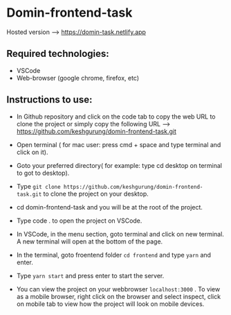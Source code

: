 # Domin-frontend-task

Hosted version --> https://domin-task.netlify.app

## Required technologies:

- VSCode
- Web-browser (google chrome, firefox, etc)

## Instructions to use:

- In Github repository and click on the code tab to copy the web URL to clone the project or simply copy the following URL --> https://github.com/keshgurung/domin-frontend-task.git

- Open terminal ( for mac user: press cmd + space and type terminal and click on it).

- Goto your preferred directory( for example: type cd desktop on terminal to got to desktop).

- Type `git clone https://github.com/keshgurung/domin-frontend-task.git` to clone the project on your desktop.

- cd domin-frontend-task and you will be at the root of the project.

- Type code . to open the project on VSCode.

- In VSCode, in the menu section, goto terminal and click on new terminal. A new terminal will open at the bottom of the page.

- In the terminal, goto froentend folder `cd frontend` and type `yarn` and enter.

- Type `yarn start` and press enter to start the server.

- You can view the project on your webbrowser `localhost:3000` . To view as a mobile browser, right click on the browser and select inspect, click on mobile tab to view how the project will look on mobile devices.
